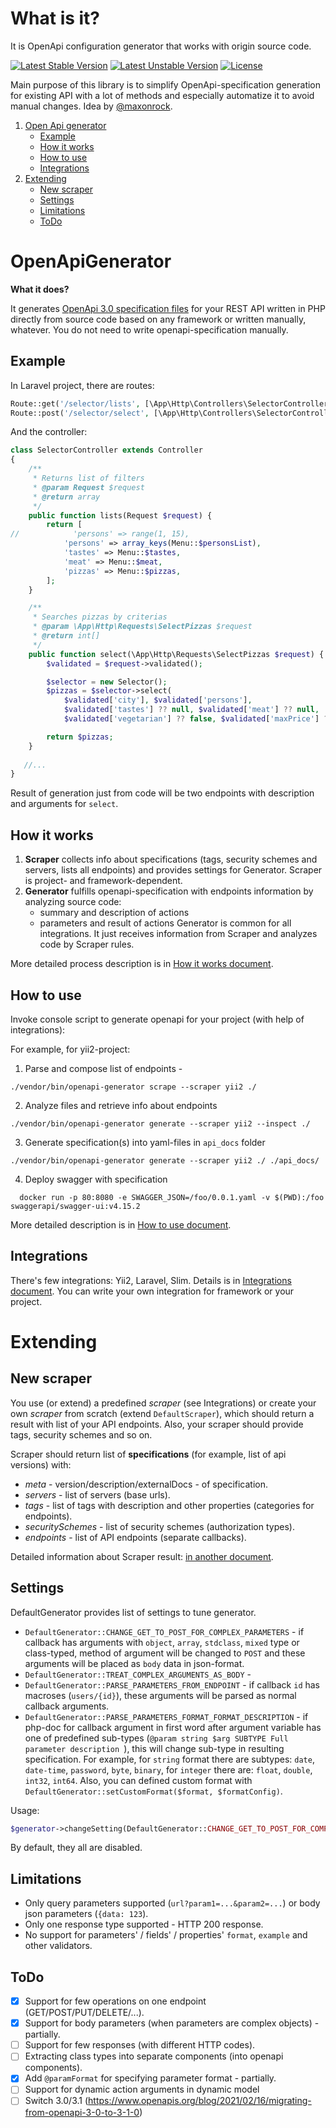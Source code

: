# What is it?
It is OpenApi configuration generator that works with origin source code.

[![Latest Stable Version](https://poser.pugx.org/wapmorgan/openapi-generator/v/stable)](https://packagist.org/packages/wapmorgan/openapi-generator)
[![Latest Unstable Version](https://poser.pugx.org/wapmorgan/openapi-generator/v/unstable)](https://packagist.org/packages/wapmorgan/openapi-generator)
[![License](https://poser.pugx.org/wapmorgan/openapi-generator/license)](https://packagist.org/packages/wapmorgan/openapi-generator)

Main purpose of this library is to simplify OpenApi-specification generation for existing API with a lot of methods and especially automatize it to avoid manual changes. Idea by [@maxonrock](https://github.com/maxonrock).

1. [Open Api generator](#openapigenerator)
   - [Example](#example)
   - [How it works](#how-it-works)
   - [How to use](#how-to-use)
   - [Integrations](#integrations)
2. [Extending](#extending)
   - [New scraper](#new-scraper)
   - [Settings](#settings)
   - [Limitations](#limitations)
   - [ToDo](#todo)

# OpenApiGenerator
**What it does?**

It generates [OpenApi 3.0 specification files](https://swagger.io/docs/specification/about/) for your REST API written 
in PHP directly from source code based on any framework or written manually, whatever. You do not need to write 
openapi-specification manually.

## Example

In Laravel project, there are routes:
```php
Route::get('/selector/lists', [\App\Http\Controllers\SelectorController::class, 'lists']);
Route::post('/selector/select', [\App\Http\Controllers\SelectorController::class, 'select']);
```

And the controller:
```php
class SelectorController extends Controller
{
    /**
     * Returns list of filters
     * @param Request $request
     * @return array
     */
    public function lists(Request $request) {
        return [
//            'persons' => range(1, 15),
            'persons' => array_keys(Menu::$personsList),
            'tastes' => Menu::$tastes,
            'meat' => Menu::$meat,
            'pizzas' => Menu::$pizzas,
        ];
    }

    /**
     * Searches pizzas by criterias
     * @param \App\Http\Requests\SelectPizzas $request
     * @return int[]
     */
    public function select(\App\Http\Requests\SelectPizzas $request) {
        $validated = $request->validated();

        $selector = new Selector();
        $pizzas = $selector->select(
            $validated['city'], $validated['persons'],
            $validated['tastes'] ?? null, $validated['meat'] ?? null,
            $validated['vegetarian'] ?? false, $validated['maxPrice'] ?? null);

        return $pizzas;
    }
    
   //...
}
```

Result of generation just from code will be two endpoints with description and arguments for `select`.

## How it works

1. **Scraper** collects info about specifications (tags, security schemes and servers, lists all endpoints) and provides settings for Generator. Scraper is project- and framework-dependent.
2. **Generator** fulfills openapi-specification with endpoints information by analyzing source code:
    - summary and description of actions
    - parameters and result of actions
   Generator is common for all integrations. It just receives information from Scraper and analyzes code by Scraper rules.

More detailed process description is in [How it works document](docs/how_it_works.md).

## How to use
Invoke console script to generate openapi for your project (with help of integrations): 

For example, for yii2-project:
1. Parse and compose list of endpoints -
  ```shell
  ./vendor/bin/openapi-generator scrape --scraper yii2 ./
  ```
2. Analyze files and retrieve info about endpoints
  ```shell
  ./vendor/bin/openapi-generator generate --scraper yii2 --inspect ./
  ```
3. Generate specification(s) into yaml-files in `api_docs` folder
  ```shell
  ./vendor/bin/openapi-generator generate --scraper yii2 ./ ./api_docs/
  ```
4. Deploy swagger with specification
  ```shell
    docker run -p 80:8080 -e SWAGGER_JSON=/foo/0.0.1.yaml -v $(PWD):/foo swaggerapi/swagger-ui:v4.15.2    
  ```

More detailed description is in [How to use document](docs/how_to_use.md).

## Integrations
There's few integrations: Yii2, Laravel, Slim. Details is in [Integrations document](docs/integrations.md).
You can write your own integration for framework or your project.

# Extending
## New scraper

You use (or extend) a predefined _scraper_ (see Integrations) or create your own _scraper_ from scratch (extend `DefaultScraper`), which should return a result with list of your API endpoints. Also, your scraper should provide tags, security schemes and so on.

Scraper should return list of **specifications** (for example, list of api versions) with:
- _meta_ - version/description/externalDocs - of specification.
- _servers_ - list of servers (base urls).
- _tags_ - list of tags with description and other properties (categories for endpoints).
- _securitySchemes_ - list of security schemes (authorization types).
- _endpoints_ - list of API endpoints (separate callbacks).

Detailed information about Scraper result: [in another document](docs/scraper_result.md).

## Settings
DefaultGenerator provides list of settings to tune generator.

- `DefaultGenerator::CHANGE_GET_TO_POST_FOR_COMPLEX_PARAMETERS` - if callback has arguments with `object`, `array`, `stdclass`, `mixed` type or class-typed, method of argument will be changed to `POST` and these arguments will be placed as `body` data in json-format.
- `DefaultGenerator::TREAT_COMPLEX_ARGUMENTS_AS_BODY` -
- `DefaultGenerator::PARSE_PARAMETERS_FROM_ENDPOINT` - if callback `id` has macroses (`users/{id}`), these arguments will be parsed as normal callback arguments.
- `DefaultGenerator::PARSE_PARAMETERS_FORMAT_FORMAT_DESCRIPTION` - if php-doc for callback argument in first word after argument variable has one of predefined sub-types (`@param string $arg SUBTYPE Full parameter description `), this will change sub-type in resulting specification.
For example, for `string` format there are subtypes: `date`, `date-time`, `password`, `byte`, `binary`, for `integer` there are: `float`, `double`, `int32`, `int64`.
Also, you can defined custom format with `DefaultGenerator::setCustomFormat($format, $formatConfig)`.

Usage:
```php
$generator->changeSetting(DefaultGenerator::CHANGE_GET_TO_POST_FOR_COMPLEX_PARAMETERS, true);
```

By default, they all are disabled.

## Limitations
- Only query parameters supported (`url?param1=...&param2=...`) or body json parameters (`{data: 123`).
- Only one response type supported - HTTP 200 response.
- No support for parameters' / fields' / properties' `format`, `example` and other validators.

## ToDo
- [x] Support for few operations on one endpoint (GET/POST/PUT/DELETE/...).
- [x] Support for body parameters (when parameters are complex objects) - partially.
- [ ] Support for few responses (with different HTTP codes).
- [ ] Extracting class types into separate components (into openapi components).
- [x] Add `@paramFormat` for specifying parameter format - partially.
- [ ] Support for dynamic action arguments in dynamic model
- [ ] Switch 3.0/3.1 (https://www.openapis.org/blog/2021/02/16/migrating-from-openapi-3-0-to-3-1-0)
